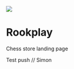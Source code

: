 <img src="https://media.giphy.com/media/iCZyBnPBLr0dy/giphy.gif"/>

# Rookplay
Chess store landing page


Test push // Simon